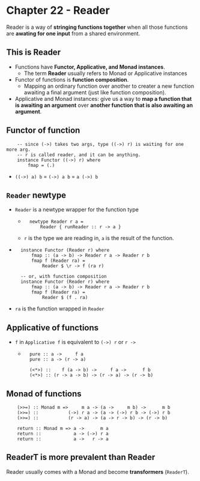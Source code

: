 # Chapter 22 - Reader

Reader is a way of **stringing functions together** when all those functions
are **awating for one input** from a shared environment.

## This is Reader

* Functions have **Functor, Applicative, and Monad instances**.
    * The term **Reader** usually refers to Monad or Applicative instances
* Functor of functions is **function composition**.
    * Mapping an ordinary function over another to creater a new function
      awaiting a final argument (just like function composition).
* Applicative and Monad instances: give us a way to **map a function that is
  awaiting an argument** over **another function that is also awaiting an
argument**.

## Functor of function

```
    -- since (->) takes two args, type ((->) r) is waiting for one more arg.
    -- r is called reader, and it can be anything.
    instance Functor ((->) r) where
        fmap = (.)
```
* `((->) a) b` = `(->) a b` = `a (->) b`

## `Reader` newtype

* `Reader` is a newtype wrapper for the function type
    * ```
        newtype Reader r a = 
            Reader { runReader :: r -> a }
      ```
    * `r` is the type we are reading in, `a` is the result of the function.
* ```
    instance Functor (Reader r) where
        fmap :: (a -> b) -> Reader r a -> Reader r b
        fmap f (Reader ra) =
            Reader $ \r -> f (ra r)

    -- or, with function composition
    instance Functor (Reader r) where
        fmap :: (a -> b) -> Reader r a -> Reader r b
        fmap f (Reader ra) =
            Reader $ (f . ra)
  ```
* `ra` is the function wrapped in `Reader`

## Applicative of functions

* `f` in `Applicative f` is equivalent to `(->) r` or `r ->`
    * ```
        pure :: a ->     f a
        pure :: a -> (r -> a)

        (<*>) ::    f (a -> b) ->     f a ->      f b
        (<*>) :: (r -> a -> b) -> (r -> a) -> (r -> b)
      ```

## Monad of functions

```
    (>>=) :: Monad m =>     m a -> (a ->     m b) ->      m b
    (>>=) ::           (->) r a -> (a -> (->) r b -> (->) r b
    (>>=) ::           (r -> a) -> (a -> r -> b) -> (r -> b) 

    return :: Monad m => a ->      m a
    return ::            a -> (->) r a
    return ::            a ->   r -> a
```

## ReaderT is more prevalent than Reader

Reader usually comes with a Monad and become **transformers** (`ReaderT`).

